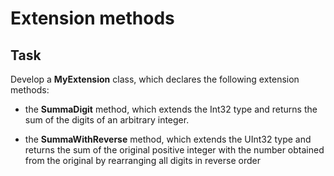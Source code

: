 # Extension methods

## Task

Develop a **MyExtension** class, which declares the following extension methods: 

- the **SummaDigit** method, which extends the Int32 type and returns the sum of the digits of an arbitrary integer. 

- the **SummaWithReverse** method, which extends the UInt32 type and returns the sum of the original positive integer with the number obtained from the original by rearranging all digits in reverse order 



